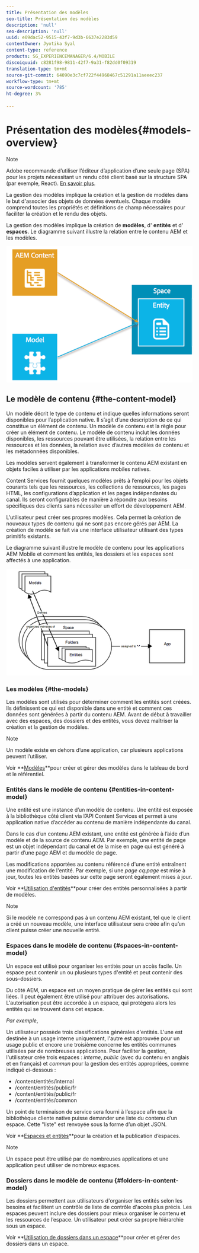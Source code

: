 ```yaml
---
title: Présentation des modèles
seo-title: Présentation des modèles
description: 'null'
seo-description: 'null'
uuid: e09dac52-9515-43f7-9d3b-6637e2283d59
contentOwner: Jyotika Syal
content-type: reference
products: SG_EXPERIENCEMANAGER/6.4/MOBILE
discoiquuid: c8281f98-9811-42f7-9a31-f82dd0f09319
translation-type: tm+mt
source-git-commit: 64090e3c7cf722f44968467c51291a11aeeec237
workflow-type: tm+mt
source-wordcount: '785'
ht-degree: 3%

---
```



# Présentation des modèles{#models-overview}

>[!NOTE]
>
>Adobe recommande d’utiliser l’éditeur d’application d’une seule page (SPA) pour les projets nécessitant un rendu côté client basé sur la structure SPA (par exemple, React). [En savoir plus](/help/sites-developing/spa-overview.md).

La gestion des modèles implique la création et la gestion de modèles dans le but d&#39;associer des objets de données éventuels. Chaque modèle comprend toutes les propriétés et définitions de champ nécessaires pour faciliter la création et le rendu des objets.

La gestion des modèles implique la création de **modèles**, d&#39; **entités** et d&#39; **espaces**. Le diagramme suivant illustre la relation entre le contenu AEM et les modèles.

![chlimage_1-81](assets/chlimage_1-81.png)

## Le modèle de contenu {#the-content-model}

Un modèle décrit le type de contenu et indique quelles informations seront disponibles pour l’application native. Il s’agit d’une description de ce qui constitue un élément de contenu. Un modèle de contenu est la règle pour créer un élément de contenu. Le modèle de contenu inclut les données disponibles, les ressources pouvant être utilisées, la relation entre les ressources et les données, la relation avec d’autres modèles de contenu et les métadonnées disponibles.

Les modèles servent également à transformer le contenu AEM existant en objets faciles à utiliser par les applications mobiles natives.

Content Services fournit quelques modèles prêts à l’emploi pour les objets courants tels que les ressources, les collections de ressources, les pages HTML, les configurations d’application et les pages indépendantes du canal. Ils seront configurables de manière à répondre aux besoins spécifiques des clients sans nécessiter un effort de développement AEM.

L’utilisateur peut créer ses propres modèles. Cela permet la création de nouveaux types de contenu qui ne sont pas encore gérés par AEM. La création de modèle se fait via une interface utilisateur utilisant des types primitifs existants.

Le diagramme suivant illustre le modèle de contenu pour les applications AEM Mobile et comment les entités, les dossiers et les espaces sont affectés à une application.

![chlimage_1-82](assets/chlimage_1-82.png)

### Les modèles {#the-models}

Les modèles sont utilisés pour déterminer comment les entités sont créées. Ils définissent ce qui est disponible dans une entité et comment ces données sont générées à partir du contenu AEM. Avant de début à travailler avec des espaces, des dossiers et des entités, vous devez maîtriser la création et la gestion de modèles.

>[!NOTE]
>
>Un modèle existe en dehors d’une application, car plusieurs applications peuvent l’utiliser.


Voir **[Modèles](/help/mobile/administer-mobile-apps.md)**pour créer et gérer des modèles dans le tableau de bord et le référentiel.

### Entités dans le modèle de contenu {#entities-in-content-model}

Une entité est une instance d’un modèle de contenu. Une entité est exposée à la bibliothèque côté client via l’API Content Services et permet à une application native d’accéder au contenu de manière indépendante du canal.

Dans le cas d’un contenu AEM existant, une entité est générée à l’aide d’un modèle et de la source de contenu AEM. Par exemple, une entité de page est un objet indépendant du canal et de la mise en page qui est généré à partir d’une page AEM et du modèle de page.

Les modifications apportées au contenu référencé d&#39;une entité entraînent une modification de l&#39;entité. Par exemple, si une *page cq:page* est mise à jour, toutes les entités basées sur cette page seront également mises à jour.

Voir **[Utilisation d&#39;entités](/help/mobile/spaces-and-entities.md)**pour créer des entités personnalisées à partir de modèles.

>[!NOTE]
>
>Si le modèle ne correspond pas à un contenu AEM existant, tel que le client a créé un nouveau modèle, une interface utilisateur sera créée afin qu’un client puisse créer une nouvelle entité.


### Espaces dans le modèle de contenu {#spaces-in-content-model}

Un espace est utilisé pour organiser les entités pour un accès facile. Un espace peut contenir un ou plusieurs types d&#39;entité et peut contenir des sous-dossiers.

Du côté AEM, un espace est un moyen pratique de gérer les entités qui sont liées. Il peut également être utilisé pour attribuer des autorisations. L&#39;autorisation peut être accordée à un espace, qui protégera alors les entités qui se trouvent dans cet espace.

*Par exemple*,

Un utilisateur possède trois classifications générales d&#39;entités. L&#39;une est destinée à un usage interne uniquement, l&#39;autre est approuvée pour un usage public et encore une troisième concerne les entités communes utilisées par de nombreuses applications. Pour faciliter la gestion, l&#39;utilisateur crée trois espaces : *interne*, *public* (avec du contenu en anglais et en français) et *commun* pour la gestion des entités appropriées, comme indiqué ci-dessous :

* /content/entités/internal
* /content/entités/public/fr
* /content/entités/public/fr
* /content/entités/common

Un point de terminaison de service sera fourni à l’espace afin que la bibliothèque cliente native puisse demander une liste du contenu d’un espace. Cette &quot;liste&quot; est renvoyée sous la forme d’un objet JSON.

Voir **[Espaces et entités](/help/mobile/spaces-and-entities.md)**pour la création et la publication d’espaces.

>[!NOTE]
>
>Un espace peut être utilisé par de nombreuses applications et une application peut utiliser de nombreux espaces.

### Dossiers dans le modèle de contenu {#folders-in-content-model}

Les dossiers permettent aux utilisateurs d&#39;organiser les entités selon les besoins et facilitent un contrôle de liste de contrôle d&#39;accès plus précis. Les espaces peuvent inclure des dossiers pour mieux organiser le contenu et les ressources de l’espace. Un utilisateur peut créer sa propre hiérarchie sous un espace.

Voir **[Utilisation de dossiers dans un espace](/help/mobile/spaces-and-entities.md)**pour créer et gérer des dossiers dans un espace.
